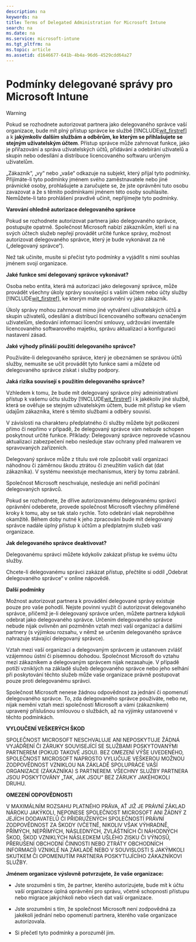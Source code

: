 ```yaml
---
description: na
keywords: na
title: Terms of Delegated Administration for Microsoft Intune
search: na
ms.date: na
ms.service: microsoft-intune
ms.tgt_pltfrm: na
ms.topic: article
ms.assetid: d1646677-641b-4b4a-96d6-4529cdd64a27
---
```

# Podm&#237;nky delegovan&#233; spr&#225;vy pro Microsoft Intune
> [!WARNING]
> Pokud se rozhodnete autorizovat partnera jako delegovaného správce vaší organizace, bude mít plný přístup správce ke službě [!INCLUDE[wit_firstref](../Token/wit_firstref_md.md)] a k **jakýmkoliv dalším službám a odběrům, ke kterým se přihlašujete se stejným uživatelským účtem**.  Přístup správce může zahrnovat funkce, jako je přiřazování a správa uživatelských účtů, přidávání a odebírání uživatelů a skupin nebo odesílání a distribuce licencovaného softwaru určeným uživatelům.

„Zákazník“, „vy“ nebo „vaše“ odkazuje na subjekt, který přijal tyto podmínky. Přijímáte-li tyto podmínky jménem svého zaměstnavatele nebo jiné právnické osoby, prohlašujete a zaručujete se, že jste oprávněni tuto osobu zavazovat a že s těmito podmínkami jménem této osoby souhlasíte. Nemůžete-li tato prohlášení pravdivě učinit, nepřijímejte tyto podmínky.

**Varování ohledně autorizace delegovaného správce**

Pokud se rozhodnete autorizovat partnera jako delegovaného správce, postupujte opatrně. Společnost Microsoft nabízí zákazníkům, kteří si na svých účtech služeb nepřejí provádět určité funkce správy, možnost autorizovat delegovaného správce, který je bude vykonávat za ně („delegovaný správce“).

Než tak učiníte, musíte si přečíst tyto podmínky a vyjádřit s nimi souhlas jménem svojí organizace.

**Jaké funkce smí delegovaný správce vykonávat?**

Osoba nebo entita, která má autorizaci jako delegovaný správce, může provádět všechny úkoly správy související s vaším účtem nebo účty služby [!INCLUDE[wit_firstref](../Token/wit_firstref_md.md)], ke kterým máte oprávnění vy jako zákazník.

Úkoly správy mohou zahrnovat mimo jiné vytváření uživatelských účtů a skupin uživatelů, odesílání a distribuci licencovaného softwaru označeným uživatelům, sledování informací licenční smlouvy, udržování inventáře licencovaného softwarového majetku, správu aktualizací a konfiguraci nastavení zásad.

**Jaké výhody přináší použití delegovaného správce?**

Používáte-li delegovaného správce, který je obeznámen se správou účtů služby, nemusíte se učit provádět tyto funkce sami a můžete od delegovaného správce získat i služby podpory.

**Jaká rizika souvisejí s použitím delegovaného správce?**

Vzhledem k tomu, že bude mít delegovaný správce plný administrativní přístup k vašemu účtu služby [!INCLUDE[wit_firstref](../Token/wit_firstref_md.md)] i k jakékoliv jiné službě, která se ověřuje se stejným uživatelským účtem, bude mít přístup ke všem údajům zákazníka, které s těmito službami a odběry souvisí.

V závislosti na charakteru předplatného či služby můžete být poškozeni přímo či nepřímo v případě, že delegovaný správce vám nebude schopen poskytnout určité funkce. Příklady: Delegovaný správce neprovede včasnou aktualizaci zabezpečení nebo nesleduje stav ochrany před malwarem ve spravovaných zařízeních.

Delegovaný správce může z titulu své role způsobit vaší organizaci náhodnou či záměrnou škodu ztrátou či zneužitím vašich dat (dat zákazníka). V systému neexistuje mechanismus, který by tomu zabránil.

Společnost Microsoft neschvaluje, nesleduje ani neřídí počínání delegovaných správců.

Pokud se rozhodnete, že dříve autorizovanému delegovanému správci oprávnění odeberete, provede společnost Microsoft všechny přiměřené kroky k tomu, aby se tak stalo rychle. Toto odebrání však neproběhne okamžitě. Během doby nutné k jeho zpracování bude mít delegovaný správce nadále úplný přístup k účtům a předplatným služeb vaší organizace.

**Jak delegovaného správce deaktivovat?**

Delegovanému správci můžete kdykoliv zakázat přístup ke svému účtu služby.

Chcete-li delegovanému správci zakázat přístup, přečtěte si oddíl „Odebrat delegovaného správce“ v online nápovědě.

**Další podmínky**

Možnost autorizovat partnera k provádění delegované správy existuje pouze pro vaše pohodlí. Nejste povinni využít či autorizovat delegovaného správce, přičemž je-li delegovaný správce určen, můžete partnera kdykoli odebrat jako delegovaného správce. Určením delegovaného správce nebude nijak ovlivněn ani pozměněn vztah mezi vaší organizací a dalšími partnery (s výjimkou rozsahu, v němž se určením delegovaného správce nahrazuje stávající delegovaný správce).

Vztah mezi vaší organizací a delegovaným správcem je ustanoven zvlášť vzájemnou ústní či písemnou dohodou. Společnost Microsoft do vztahu mezi zákazníkem a delegovaným správcem nijak nezasahuje. V případě potíží vzniklých na základě služeb delegovaného správce nebo jeho selhání při poskytování těchto služeb může vaše organizace právně postupovat pouze proti delegovanému správci.

Společnost Microsoft nenese žádnou odpovědnost za jednání či opomenutí delegovaného správce. To, zda delegovaného správce používáte, nebo ne, nijak nemění vztah mezi společností Microsoft a vámi (zákazníkem) upravený příslušnou smlouvou o službách, až na výjimky ustanovené v těchto podmínkách.

**VYLOUČENÍ VEŠKERÝCH ŠKOD**

SPOLEČNOST MICROSOFT NESCHVALUJE ANI NEPOSKYTUJE ŽÁDNÁ VYJÁDŘENÍ ČI ZÁRUKY SOUVISEJÍCÍ SE SLUŽBAMI POSKYTOVANÝMI PARTNEREM (POKUD TAKOVÉ JSOU). BEZ OMEZENÍ VÝŠE UVEDENÉHO, SPOLEČNOST MICROSOFT NAPROSTO VYLUČUJE VEŠKEROU MOŽNOU ZODPOVĚDNOST VZNIKLOU NA ZÁKLADĚ SPOLUPRÁCE VAŠÍ ORGANIZACE (ZÁKAZNÍKA) S PARTNEREM. VŠECHNY SLUŽBY PARTNERA JSOU POSKYTOVÁNY „TAK, JAK JSOU“ BEZ ZÁRUKY JAKÉHOKOLI DRUHU.

**OMEZENÍ ODPOVĚDNOSTI**

V MAXIMÁLNÍM ROZSAHU PLATNÉHO PRÁVA, AŤ JIŽ JE PRÁVNÍ ZÁKLAD NÁROKU JAKÝKOLI, NEPONESE SPOLEČNOST MICROSOFT ANI ŽÁDNÝ Z JEJÍCH DODAVATELŮ ČI PŘIDRUŽENÝCH SPOLEČNOSTÍ PRÁVNÍ ZODPOVĚDNOST ZA ŠKODY (VČETNĚ, NIKOLIV VŠAK VÝHRADNĚ, PŘÍMÝCH, NEPŘÍMÝCH, NÁSLEDNÝCH, ZVLÁŠTNÍCH ČI NÁHODNÝCH ŠKOD, ŠKOD VZNIKLÝCH NÁSLEDKEM UŠLÉHO ZISKU ČI VÝNOSŮ, PŘERUŠENÍ OBCHODNÍ ČINNOSTI NEBO ZTRÁTY OBCHODNÍCH INFORMACÍ) VZNIKLÉ NA ZÁKLADĚ NEBO V SOUVISLOSTI S JAKÝMKOLI SKUTKEM ČI OPOMENUTÍM PARTNERA POSKYTUJÍCÍHO ZÁKAZNÍKOVI SLUŽBY.

**Jménem organizace výslovně potvrzujete, že vaše organizace:**

-   Jste srozuměni s tím, že partner, kterého autorizujete, bude mít k účtu vaší organizace úplná oprávnění pro správu, včetně schopnosti přístupu nebo migrace jakýchkoli nebo všech dat vaší organizace.

-   Jste srozuměni s tím, že společnost Microsoft není zodpovědná za jakékoli jednání nebo opomenutí partnera, kterého vaše organizace autorizovala.

-   Si přečetl tyto podmínky a porozuměl jim.

